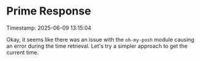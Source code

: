 # Prime Response
Timestamp: 2025-06-09 13:15:04

Okay, it seems like there was an issue with the `oh-my-posh` module causing an error during the time retrieval. Let's try a simpler approach to get the current time.

```{.script execute="Get-Date"}
```
